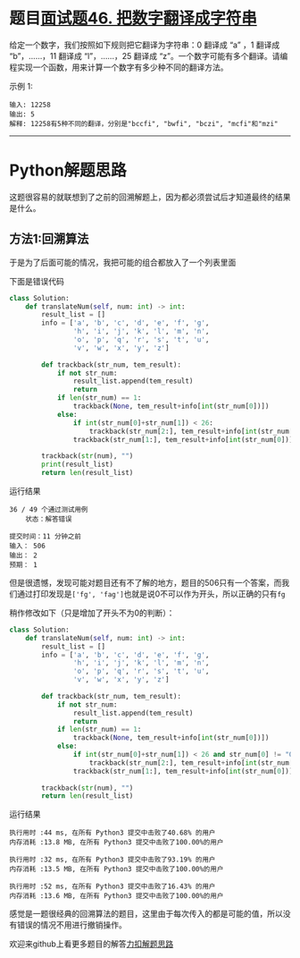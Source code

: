 # 题目[面试题46. 把数字翻译成字符串](https://leetcode-cn.com/problems/ba-shu-zi-fan-yi-cheng-zi-fu-chuan-lcof/)

给定一个数字，我们按照如下规则把它翻译为字符串：0 翻译成 “a” ，1 翻译成 “b”，……，11 翻译成 “l”，……，25 翻译成 “z”。一个数字可能有多个翻译。请编程实现一个函数，用来计算一个数字有多少种不同的翻译方法。

 

示例 1:

```
输入: 12258
输出: 5
解释: 12258有5种不同的翻译，分别是"bccfi", "bwfi", "bczi", "mcfi"和"mzi"
```

*****

# Python解题思路

这题很容易的就联想到了之前的回溯解题上，因为都必须尝试后才知道最终的结果是什么。

## 方法1:回溯算法

于是为了后面可能的情况，我把可能的组合都放入了一个列表里面

下面是错误代码

```python
class Solution:
    def translateNum(self, num: int) -> int:
        result_list = []
        info = ['a', 'b', 'c', 'd', 'e', 'f', 'g',
                'h', 'i', 'j', 'k', 'l', 'm', 'n',
                'o', 'p', 'q', 'r', 's', 't', 'u',
                'v', 'w', 'x', 'y', 'z']
    
        def trackback(str_num, tem_result):
            if not str_num:
                result_list.append(tem_result)
                return
            if len(str_num) == 1:
                trackback(None, tem_result+info[int(str_num[0])])
            else:
                if int(str_num[0]+str_num[1]) < 26:
                    trackback(str_num[2:], tem_result+info[int(str_num[0]+str_num[1])])
                trackback(str_num[1:], tem_result+info[int(str_num[0])])
        
        trackback(str(num), "")
        print(result_list)
        return len(result_list)
```

运行结果

```
36 / 49 个通过测试用例
	状态：解答错误
	
提交时间：11 分钟之前
输入： 506
输出： 2
预期： 1
```

但是很遗憾，发现可能对题目还有不了解的地方，题目的506只有一个答案，而我们通过打印发现是`['fg', 'fag']`也就是说0不可以作为开头，所以正确的只有`fg`

稍作修改如下（只是增加了开头不为0的判断）：

```python
class Solution:
    def translateNum(self, num: int) -> int:
        result_list = []
        info = ['a', 'b', 'c', 'd', 'e', 'f', 'g',
                'h', 'i', 'j', 'k', 'l', 'm', 'n',
                'o', 'p', 'q', 'r', 's', 't', 'u',
                'v', 'w', 'x', 'y', 'z']
    
        def trackback(str_num, tem_result):
            if not str_num:
                result_list.append(tem_result)
                return
            if len(str_num) == 1:
                trackback(None, tem_result+info[int(str_num[0])])
            else:
                if int(str_num[0]+str_num[1]) < 26 and str_num[0] != "0":
                    trackback(str_num[2:], tem_result+info[int(str_num[0]+str_num[1])])
                trackback(str_num[1:], tem_result+info[int(str_num[0])])
        
        trackback(str(num), "")
        return len(result_list)
```

运行结果

```
执行用时 :44 ms, 在所有 Python3 提交中击败了40.68% 的用户
内存消耗 :13.8 MB, 在所有 Python3 提交中击败了100.00%的用户

执行用时 :32 ms, 在所有 Python3 提交中击败了93.19% 的用户
内存消耗 :13.5 MB, 在所有 Python3 提交中击败了100.00%的用户

执行用时 :52 ms, 在所有 Python3 提交中击败了16.43% 的用户
内存消耗 :13.6 MB, 在所有 Python3 提交中击败了100.00%的用户
```

感觉是一题很经典的回溯算法的题目，这里由于每次传入的都是可能的值，所以没有错误的情况不用进行撤销操作。

欢迎来github上看更多题目的解答[力扣解题思路](https://github.com/WRAllen/LeetCode)

  